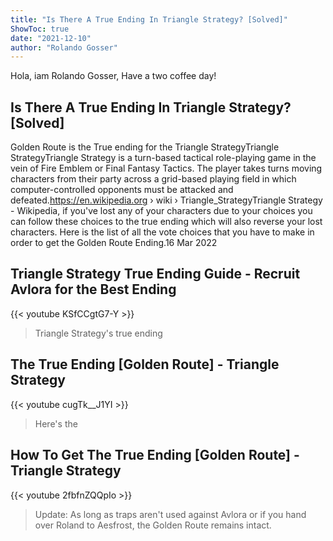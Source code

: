 ```yaml
---
title: "Is There A True Ending In Triangle Strategy? [Solved]"
ShowToc: true 
date: "2021-12-10"
author: "Rolando Gosser" 
---
```


Hola, iam Rolando Gosser, Have a two coffee day!
## Is There A True Ending In Triangle Strategy? [Solved]
Golden Route is the True ending for the Triangle StrategyTriangle StrategyTriangle Strategy is a turn-based tactical role-playing game in the vein of Fire Emblem or Final Fantasy Tactics. The player takes turns moving characters from their party across a grid-based playing field in which computer-controlled opponents must be attacked and defeated.https://en.wikipedia.org › wiki › Triangle_StrategyTriangle Strategy - Wikipedia, if you've lost any of your characters due to your choices you can follow these choices to the true ending which will also reverse your lost characters. Here is the list of all the vote choices that you have to make in order to get the Golden Route Ending.16 Mar 2022

## Triangle Strategy True Ending Guide - Recruit Avlora for the Best Ending
{{< youtube KSfCCgtG7-Y >}}
>Triangle Strategy's true ending

## The True Ending [Golden Route] - Triangle Strategy
{{< youtube cugTk__J1YI >}}
>Here's the 

## How To Get The True Ending [Golden Route] - Triangle Strategy
{{< youtube 2fbfnZQQpIo >}}
>Update: As long as traps aren't used against Avlora or if you hand over Roland to Aesfrost, the Golden Route remains intact.

